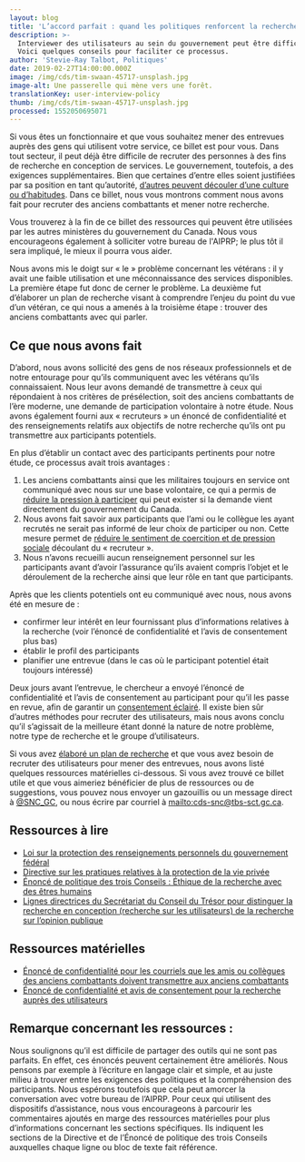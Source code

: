 ```yaml
---
layout: blog
title: 'L’accord parfait : quand les politiques renforcent la recherche en conception'
description: >-
  Interviewer des utilisateurs au sein du gouvernement peut être difficile.
  Voici quelques conseils pour faciliter ce processus.
author: 'Stevie-Ray Talbot, Politiques'
date: 2019-02-27T14:00:00.000Z
image: /img/cds/tim-swaan-45717-unsplash.jpg
image-alt: Une passerelle qui mène vers une forêt.
translationKey: user-interview-policy
thumb: /img/cds/tim-swaan-45717-unsplash.jpg
processed: 1552050695071
---
```

Si vous êtes un fonctionnaire et que vous souhaitez mener des entrevues auprès des gens qui utilisent votre service, ce billet est pour vous. Dans tout secteur, il peut déjà être difficile de recruter des personnes à des fins de recherche en conception de services. Le gouvernement, toutefois, a des exigences supplémentaires. Bien que certaines d’entre elles soient justifiées par sa position en tant qu’autorité, [d’autres peuvent découler d’une culture ou d’habitudes](https://numerique.canada.ca/2018/09/07/politiques/). Dans ce billet, nous vous montrons comment nous avons fait pour recruter des anciens combattants et mener notre recherche.

Vous trouverez à la fin de ce billet des ressources qui peuvent être utilisées par les autres ministères du gouvernement du Canada. Nous vous encourageons également à solliciter votre bureau de l'AIPRP; le plus tôt il sera impliqué, le mieux il pourra vous aider.

Nous avons mis le doigt sur « le » problème concernant les vétérans : il y avait une faible utilisation et une méconnaissance des services disponibles. La première étape fut donc de cerner le problème. La deuxième fut d’élaborer un plan de recherche visant à comprendre l’enjeu du point du vue d’un vétéran, ce qui nous a amenés à la troisième étape : trouver des anciens combattants avec qui parler.

## Ce que nous avons fait

D’abord, nous avons sollicité des gens de nos réseaux professionnels et de notre entourage pour qu’ils communiquent avec les vétérans qu’ils connaissaient. Nous leur avons demandé de transmettre à ceux qui répondaient à nos critères de présélection, soit des anciens combattants de l’ère moderne, une demande de participation volontaire à notre étude. Nous avons également fourni aux « recruteurs » un énoncé de confidentialité et des renseignements relatifs aux objectifs de notre recherche qu’ils ont pu transmettre aux participants potentiels.

En plus d’établir un contact avec des participants pertinents pour notre étude, ce processus avait trois avantages :

1. Les anciens combattants ainsi que les militaires toujours en service ont communiqué avec nous sur une base volontaire, ce qui a permis de [réduire la pression à participer](http://www.ger.ethique.gc.ca/pdf/fra/eptc2-2014/EPTC_2_FINALE_Web.pdf#page=34) qui peut exister si la demande vient directement du gouvernement du Canada.
2. Nous avons fait savoir aux participants que l’ami ou le collègue les ayant recrutés ne serait pas informé de leur choix de participer ou non. Cette mesure permet de [réduire le sentiment de coercition et de pression sociale](http://www.ger.ethique.gc.ca/pdf/fra/eptc2-2014/EPTC_2_FINALE_Web.pdf#page=34) découlant du « recruteur ». 
3. Nous n’avons recueilli aucun renseignement personnel sur les participants avant d’avoir l’assurance qu’ils avaient compris l’objet et le déroulement de la recherche ainsi que leur rôle en tant que participants. 

Après que les clients potentiels ont eu communiqué avec nous, nous avons été en mesure de : 

* confirmer leur intérêt en leur fournissant plus d’informations relatives à la recherche (voir l’énoncé de confidentialité et l’avis de consentement plus bas)
* établir le profil des participants
* planifier une entrevue (dans le cas où le participant potentiel était toujours intéressé)

Deux jours avant l’entrevue, le chercheur a envoyé l’énoncé de confidentialité et l’avis de consentement au participant pour qu’il les passe en revue, afin de garantir un [consentement éclairé](http://www.ger.ethique.gc.ca/pdf/fra/eptc2-2014/EPTC_2_FINALE_Web.pdf#page=38). Il existe bien sûr d’autres méthodes pour recruter des utilisateurs, mais nous avons conclu qu’il s’agissait de la meilleure étant donné la nature de notre problème, notre type de recherche et le groupe d’utilisateurs.

Si vous avez [élaboré un plan de recherche](https://numerique.canada.ca/2018/10/26/elaborer-un-plan-de-researche/) et que vous avez besoin de recruter des utilisateurs pour mener des entrevues, nous avons listé quelques ressources matérielles ci-dessous. Si vous avez trouvé ce billet utile et que vous aimeriez bénéficier de plus de ressources ou de suggestions, vous pouvez nous envoyer un gazouillis ou un message direct à [@SNC_GC](https://twitter.com/SNC_GC), ou nous écrire par courriel à <mailto:cds-snc@tbs-sct.gc.ca>.

## Ressources **à lire**

* [Loi sur la protection des renseignements personnels du gouvernement fédéral](https://laws-lois.justice.gc.ca/fra/lois/p-21/page-1.html)
* [Directive sur les pratiques relatives à la protection de la vie privée](https://www.tbs-sct.gc.ca/pol/doc-fra.aspx?id=18309)
* [Énoncé de politique des trois Conseils : Éthique de la recherche avec des êtres humains](http://www.ger.ethique.gc.ca/pdf/fra/eptc2-2014/EPTC_2_FINALE_Web.pdf)
* [Lignes directrices du Secrétariat du Conseil du Trésor pour distinguer la recherche en conception (recherche sur les utilisateurs) de la recherche sur l’opinion publique](https://www.canada.ca/fr/secretariat-conseil-tresor/services/communications-gouvernementales/recherche-opinion-publique.html)

## Ressources **matérielles**

* [Énoncé de confidentialité pour les courriels que les amis ou collègues des anciens combattants doivent transmettre aux anciens combattants](/files/Modèle-des-recruteurs.docx)
* [Énoncé de confidentialité et avis de consentement pour la recherche auprès des utilisateurs](/files/Avis-de-consentement.docx)

## Remarque concernant les ressources :

Nous soulignons qu’il est difficile de partager des outils qui ne sont pas parfaits. En effet, ces énoncés peuvent certainement être améliorés. Nous pensons par exemple à l’écriture en langage clair et simple, et au juste milieu à trouver entre les exigences des politiques et la compréhension des participants. Nous espérons toutefois que cela peut amorcer la conversation avec votre bureau de l’AIPRP. Pour ceux qui utilisent des dispositifs d’assistance, nous vous encourageons à parcourir les commentaires ajoutés en marge des ressources matérielles pour plus d’informations concernant les sections spécifiques. Ils indiquent les sections de la Directive et de l’Énoncé de politique des trois Conseils auxquelles chaque ligne ou bloc de texte fait référence.

